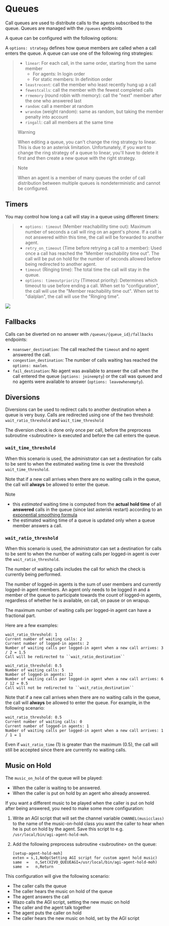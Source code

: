 # Queues

Call queues are used to distribute calls to the agents subscribed to the
queue. Queues are managed with the `/queues` endpoints

A queue can be configured with the following options:

A `options: strategy` defines how queue members are called when a call
enters the queue. A queue can use one of the following ring strategies:

>   - `linear`: For each call, in the same order, starting from the same
>     member
>       - For agents: In login order
>       - For static members: In definition order
>   - `leastrecent`: call the member who least recently hung up a call
>   - `fewestcalls`: call the member with the fewest completed calls
>   - `rrmemory` (round robin with memory): call the "next" member after
>     the one who answered last
>   - `random`: call a member at random
>   - `wrandom` (weight random): same as random, but taking the member
>     penalty into account
>   - `ringall`: call all members at the same time
> 
> <div class="warning">
> 
> <div class="admonition-title">
> 
> Warning
> 
> </div>
> 
> When editing a queue, you can't change the ring strategy to linear.
> This is due to an asterisk limitation. Unfortunately, if you want to
> change the ring strategy of a queue to linear, you'll have to delete
> it first and then create a new queue with the right strategy.
> 
> </div>

> 
> 
> <div class="note">
> 
> <div class="admonition-title">
> 
> Note
> 
> </div>
> 
> When an agent is a member of many queues the order of call
> distribution between multiple queues is nondeterministic and cannot be
> configured.
> 
> </div>

## Timers

You may control how long a call will stay in a queue using different
timers:

>   - `options: timeout` (Member reachabillity time out): Maximum number
>     of seconds a call will ring on an agent's phone. If a call is not
>     answered within this time, the call will be forwarded to another
>     agent.
>   - `retry_on_timeout` (Time before retrying a call to a member): Used
>     once a call has reached the "Member reachability time out". The
>     call will be put on hold for the number of seconds allowed before
>     being redirected to another agent.
>   - `timeout` (Ringing time): The total time the call will stay in the
>     queue.
>   - `options: timeoutpriority` (Timeout priority): Determines which
>     timeout to use before ending a call. When set to "configuration",
>     the call will use the "Member reachability time out". When set to
>     "dialplan", the call will use the "Ringing time".

![](queue_timers.jpg)

## Fallbacks

Calls can be diverted on no answer with `/queues/{queue_id}/fallbacks`
endpoints:

  - `noanswer_destination`: The call reached the `timeout` and no agent
    answered the call.
  - `congestion_destination`: The number of calls waiting has reached
    the `options: maxlen`.
  - `fail_destination`: No agent was available to answer the call when
    the call entered the queue (`options: joinempty`) or the call was
    queued and no agents were available to answer (`options:
    leavewhenempty`).

## Diversions

Diversions can be used to redirect calls to another destination when a
queue is very busy. Calls are redirected using one of the two threshold:
`wait_ratio_threshold` and `ẁait_time_threshold`

The diversion check is done only once per call, before the
<span data-role="ref">preprocess subroutine \<subroutine\></span> is
executed and before the call enters the queue.

### `wait_time_threshold`

When this scenario is used, the administrator can set a destination for
calls to be sent to when the estimated waiting time is over the
threshold `wait_time_threshold`.

Note that if a new call arrives when there are no waiting calls in the
queue, the call will **always** be allowed to enter the queue.

<div class="note">

<div class="admonition-title">

Note

</div>

  - this *estimated* waiting time is computed from the **actual hold
    time** of all **answered** calls in the queue (since last asterisk
    restart) according to an [exponential smoothing
    formula](https://en.wikipedia.org/wiki/Exponential_smoothing)
  - the estimated waiting time of a queue is updated only when a queue
    member answers a call.

</div>

### `wait_ratio_threshold`

When this scenario is used, the administrator can set a destination for
calls to be sent to when the number of waiting calls per logged-in agent
is over the `wait_ratio_threshold`.

The number of waiting calls includes the call for which the check is
currently being performed.

The number of logged-in agents is the sum of user members and currently
logged-in agent members. An agent only needs to be logged in and a
member of the queue to participate towards the count of logged-in
agents, regardless of whether he is available, on call, on pause or on
wrapup.

The maximum number of waiting calls per logged-in agent can have a
fractional part.

Here are a few examples:

    wait_ratio_threshold: 1
    Current number of waiting calls: 2
    Current number of logged-in agents: 2
    Number of waiting calls per logged-in agent when a new call arrives: 3 / 2 = 1.5
    Call will be redirected to ``wait_ratio_destination``
    
    wait_ratio_threshold: 0.5
    Number of waiting calls: 5
    Number of logged-in agents: 12
    Number of waiting calls per logged-in agent when a new call arrives: 6 / 12 = 0.5
    Call will not be redirected to ``wait_ratio_destination``

Note that if a new call arrives when there are no waiting calls in the
queue, the call will **always** be allowed to enter the queue. For
example, in the following scenario:

    wait_ratio_threshold: 0.5
    Current number of waiting calls: 0
    Current number of logged-in agents: 1
    Number of waiting calls per logged-in agent when a new call arrives: 1 / 1 = 1

Even if `wait_ratio_time` (1) is greater than the maximum (0.5), the
call will still be accepted since there are currently no waiting calls.

## Music on Hold

The `music_on_hold` of the queue will be played:

  - When the caller is waiting to be answered.
  - When the caller is put on hold by an agent who already answered.

If you want a different music to be played when the caller is put on
hold after being answered, you need to make some more configuration:

1.  Write an AGI script that will set the channel variable
    `CHANNEL(musicclass)` to the name of the music-on-hold class you
    want the caller to hear when he is put on hold by the agent. Save
    this script to e.g. `/usr/local/bin/agi-agent-hold-moh`.

2.  Add the following <span data-role="ref">preprocess subroutine
    \<subroutine\></span> on the queue:
    
        [setup-agent-hold-moh]
        exten = s,1,NoOp(Setting AGI script for custom agent hold music)
        same  =   n,Set(XIVO_QUEUEAGI=/usr/local/bin/agi-agent-hold-moh)
        same  =   n,Return

This configuration will give the following scenario:

  - The caller calls the queue
  - The caller hears the music on hold of the queue
  - The agent answers the call
  - Wazo calls the AGI script, setting the new music on hold
  - The caller and the agent talk together
  - The agent puts the caller on hold
  - The caller hears the new music on hold, set by the AGI script
